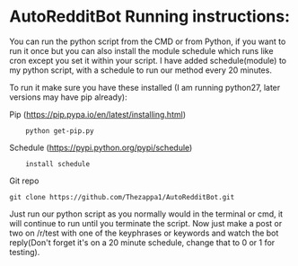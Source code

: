 # AutoRedditBot Running instructions:

You can run the python script from the CMD or from Python, if you want to run it once but you can also install the module schedule which runs like cron except you set it within your script.
I have added schedule(module) to my python script, with a schedule to run our method every 20 minutes.

To run it make sure you have these installed (I am running python27, later versions may have pip already):

Pip (https://pip.pypa.io/en/latest/installing.html)

		python get-pip.py

Schedule (https://pypi.python.org/pypi/schedule)

		install schedule

Git repo

  	git clone https://github.com/Thezappa1/AutoRedditBot.git

Just run our python script as you normally would in the terminal or cmd, it will continue to run until you terminate the script.
Now just make a post or two on /r/test with one of the keyphrases or keywords and watch the bot reply(Don't forget it's on a 20 minute schedule, change that to 0 or 1 for testing).
